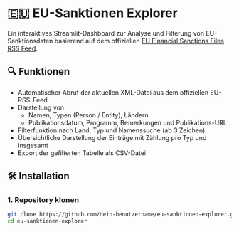 # 🇪🇺 EU-Sanktionen Explorer

Ein interaktives Streamlit-Dashboard zur Analyse und Filterung von EU-Sanktionsdaten basierend auf dem offiziellen [EU Financial Sanctions Files RSS Feed](https://webgate.ec.europa.eu/fsd/fsf/public/rss).

## 🔍 Funktionen

- Automatischer Abruf der aktuellen XML-Datei aus dem offiziellen EU-RSS-Feed
- Darstellung von:
  - Namen, Typen (Person / Entity), Ländern
  - Publikationsdatum, Programm, Bemerkungen und Publikations-URL
- Filterfunktion nach Land, Typ und Namenssuche (ab 3 Zeichen)
- Übersichtliche Darstellung der Einträge mit Zählung pro Typ und insgesamt
- Export der gefilterten Tabelle als CSV-Datei

## 🛠️ Installation

### 1. Repository klonen

```bash
git clone https://github.com/dein-benutzername/eu-sanktionen-explorer.git
cd eu-sanktionen-explorer
